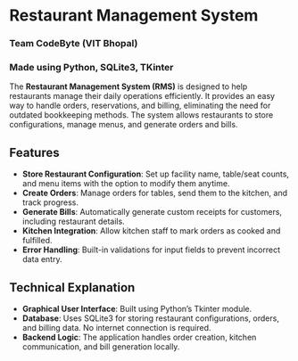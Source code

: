 # Restaurant Management System 
### Team CodeByte (VIT Bhopal)
### Made using Python, SQLite3, TKinter

The **Restaurant Management System (RMS)** is designed to help restaurants manage their daily operations efficiently. It provides an easy way to handle orders, reservations, and billing, eliminating the need for outdated bookkeeping methods. The system allows restaurants to store configurations, manage menus, and generate orders and bills.

## Features

- **Store Restaurant Configuration**: Set up facility name, table/seat counts, and menu items with the option to modify them anytime.
- **Create Orders**: Manage orders for tables, send them to the kitchen, and track progress.
- **Generate Bills**: Automatically generate custom receipts for customers, including restaurant details.
- **Kitchen Integration**: Allow kitchen staff to mark orders as cooked and fulfilled.
- **Error Handling**: Built-in validations for input fields to prevent incorrect data entry.

## Technical Explanation

- **Graphical User Interface**: Built using Python’s Tkinter module.
- **Database**: Uses SQLite3 for storing restaurant configurations, orders, and billing data. No internet connection is required.
- **Backend Logic**: The application handles order creation, kitchen communication, and bill generation locally.
